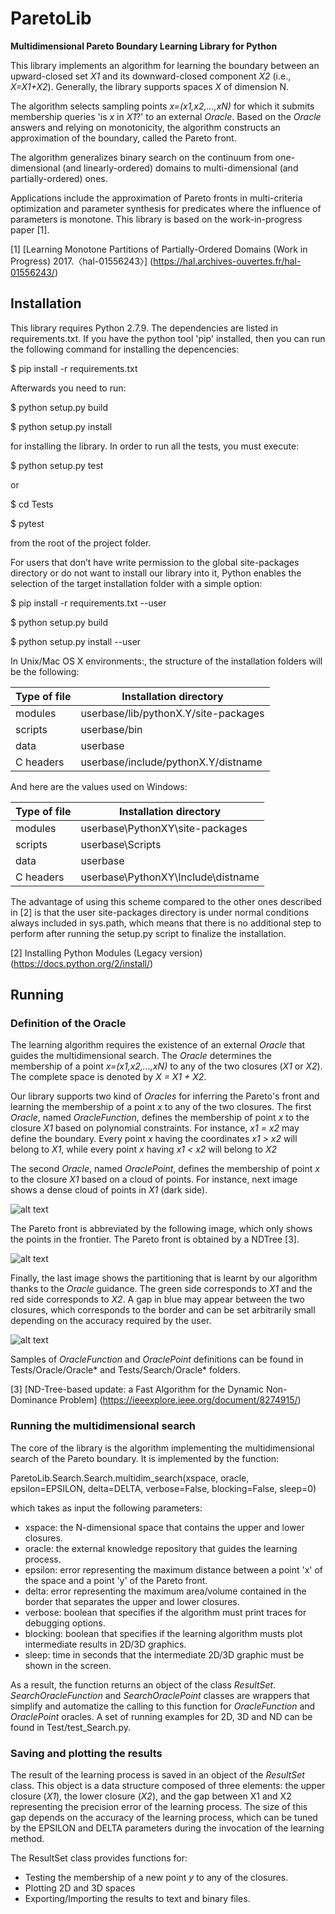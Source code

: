 # ParetoLib
**Multidimensional Pareto Boundary Learning Library for Python**

This library implements an algorithm for learning the boundary between an 
upward-closed set *X1* and its downward-closed component *X2* (i.e., *X=X1+X2*). 
Generally, the library supports spaces *X*  of dimension N.

The algorithm selects sampling points *x=(x1,x2,...,xN)* for which it submits membership queries 'is *x* in *X1*?' 
to an external *Oracle*.
Based on the *Oracle* answers and relying on monotonicity, the algorithm constructs 
an approximation of the boundary, called the Pareto front.

The algorithm generalizes binary search on the continuum from one-dimensional 
(and linearly-ordered) domains to multi-dimensional (and partially-ordered) ones. 

Applications include the approximation of Pareto fronts in multi-criteria optimization 
and parameter synthesis for predicates where the influence of parameters is monotone.
This library is based on the work-in-progress paper [1]. 

[1] [Learning Monotone Partitions of Partially-Ordered Domains (Work in Progress) 2017.〈hal-01556243〉] (https://hal.archives-ouvertes.fr/hal-01556243/)

## Installation

This library requires Python 2.7.9. The dependencies are listed in requirements.txt. 
If you have the python tool 'pip' installed, then you can run the following command for
installing the depencencies:

$ pip install -r requirements.txt

Afterwards you need to run:

$ python setup.py build

$ python setup.py install

for installing the library. In order to run all the tests, you must execute:

$ python setup.py test

or

$ cd Tests

$ pytest

from the root of the project folder.


For users that don’t have write permission to the global site-packages directory or 
do not want to install our library into it, Python enables the selection of the target 
installation folder with a simple option:

$ pip install -r requirements.txt --user

$ python setup.py build

$ python setup.py install --user

In Unix/Mac OS X environments:, the structure of the installation folders will be the following:

|Type of file |  Installation directory|
|------------ | --------------------------|
| modules | userbase/lib/pythonX.Y/site-packages |
| scripts | userbase/bin |
| data | userbase |
| C headers | userbase/include/pythonX.Y/distname |

And here are the values used on Windows:

| Type of file |  Installation directory |
|------------ | --------------------------|
| modules | userbase\PythonXY\site-packages |
| scripts | userbase\Scripts |
| data | userbase |
| C headers | userbase\PythonXY\Include\distname |

The advantage of using this scheme compared to the other ones described in [2] is that the 
user site-packages directory is under normal conditions always included in sys.path, which 
means that there is no additional step to perform after running the setup.py script to 
finalize the installation.

[2] Installing Python Modules (Legacy version) (https://docs.python.org/2/install/)

## Running

### Definition of the Oracle
The learning algorithm requires the existence of an external *Oracle* that guides 
the multidimensional search.
The *Oracle* determines the membership of a point *x=(x1,x2,...,xN)* to any of 
the two closures (*X1* or *X2*). 
The complete space is denoted by *X = X1 + X2*.

Our library supports two kind of *Oracles* for inferring the Pareto's front
and learning the membership of a point *x* to any of the two closures. 
The first *Oracle*, named *OracleFunction*, defines the membership of point *x*
to the closure *X1* based on polynomial constraints.
For instance, *x1 = x2* may define the boundary. Every point *x* having the coordinates
*x1 > x2* will belong to *X1*, while every point *x* having *x1 < x2* will belong to *X2*


The second *Oracle*, named *OraclePoint*, defines the membership of point *x*
to the closure *X1* based on a cloud of points. For instance, next image shows a dense
cloud of points in *X1* (dark side).

![alt text][cloudpoints]

The Pareto front is abbreviated by the following image, which only shows the points in the 
frontier. The Pareto front is obtained by a NDTree [3].

![alt text][paretofront]

Finally, the last image shows the partitioning that is learnt by our algorithm thanks to
the *Oracle* guidance. The green side corresponds to *X1* and the red side corresponds 
to *X2*. A gap in blue may appear between the two closures, which corresponds to the border 
and can be set arbitrarily small depending on the accuracy required by the user.

![alt text][multidim_search]


Samples of *OracleFunction* and *OraclePoint* definitions can be found in 
Tests/Oracle/Oracle* and Tests/Search/Oracle* folders.

[cloudpoints]: https://gricad-gitlab.univ-grenoble-alpes.fr/requenoj/multidimensional_search/blob/master/doc/cloud_points.png "Cloud of points"
[paretofront]: https://gricad-gitlab.univ-grenoble-alpes.fr/requenoj/multidimensional_search/blob/master/doc/pareto_front.png "Pareto front"
[multidim_search]: https://gricad-gitlab.univ-grenoble-alpes.fr/requenoj/multidimensional_search/blob/master/doc/multidim_search.png "Upper and lower closures"

[3] [ND-Tree-based update: a Fast Algorithm for the Dynamic Non-Dominance Problem] (https://ieeexplore.ieee.org/document/8274915/)

### Running the multidimensional search
The core of the library is the algorithm implementing the multidimensional search of the Pareto boundary.
It is implemented by the function:
 
ParetoLib.Search.Search.multidim_search(xspace,
                              oracle,
                              epsilon=EPSILON,
                              delta=DELTA,
                              verbose=False,
                              blocking=False,
                              sleep=0)

which takes as input the following parameters:
* xspace: the N-dimensional space that contains the upper and lower closures.
* oracle: the external knowledge repository that guides the learning process.
* epsilon: error representing the maximum distance between a point 'x' of the 
space and a point 'y' of the Pareto front.
* delta: error representing the maximum area/volume contained in the border
 that separates the upper and lower closures.
* verbose: boolean that specifies if the algorithm must print traces for
debugging options.
* blocking: boolean that specifies if the learning algorithm musts plot 
intermediate results in 2D/3D graphics.
* sleep: time in seconds that the intermediate 2D/3D graphic must be shown in the screen.
                    
As a result, the function returns an object of the class *ResultSet*. 
*SearchOracleFunction* and *SearchOraclePoint* classes are wrappers that simplify 
and automatize the calling to this function for *OracleFunction* and *OraclePoint* oracles.
A set of running examples for 2D, 3D and ND can be found in Test/test_Search.py.

### Saving and plotting the results
The result of the learning process is saved in an object of the *ResultSet* class.
This object is a data structure composed of three elements: the upper closure (*X1*), the
lower closure (*X2*), and the gap between X1 and X2 representing the precision error of the
learning process. 
The size of this gap depends on the accuracy of the learning process, which can be tuned by 
the EPSILON and DELTA parameters during the invocation of the learning method.

The ResultSet class provides functions for:
- Testing the membership of a new point *y* to any of the closures.
- Plotting 2D and 3D spaces
- Exporting/Importing the results to text and binary files. 


